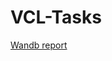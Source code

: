 # VCL-Tasks
[Wandb report](https://wandb.ai/sarthakvora22/VCL_Tasks/reports/VCL-Task-Report--VmlldzoyMDMwNDI3?accessToken=gz02cs8i35gdtdmof69dprdyp6pcry36u05y4mjvd5ayx9isodgetzz3s8zzgf3e) 
